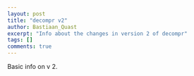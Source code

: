 ```yaml
---
layout: post
title: "decompr v2"
author: Bastiaan_Quast
excerpt: "Info about the changes in version 2 of decompr"
tags: []
comments: true
---
```


Basic info on v 2.